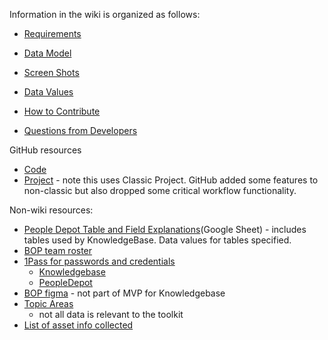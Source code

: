 Information in the wiki is organized as follows:

- [Requirements](./Requirements)
- [Data Model](./Model-Attributes-and-Relationships)
- [Screen Shots](./Screen-Shots)
- [Data Values](./Data-Values)
- [How to Contribute](./How-to-Contribute)

- [Questions from Developers](https://github.com/hackforla/BOP/issues/266)

GitHub resources
- [Code](../)
- [Project](../projects/1) - note this uses Classic Project.  GitHub added some features to non-classic but also dropped some critical workflow functionality.


Non-wiki resources:
- [People Depot Table and Field Explanations](https://docs.google.com/spreadsheets/d/1x_zZ8JLS2hO-zG0jUocOJmX16jh-DF5dccrd_OEGNZ0/edit#gid=990760269)(Google Sheet) - includes tables used by KnowledgeBase.   Data values for tables specified.
- [BOP team roster](https://docs.google.com/spreadsheets/d/1-0SQyyvZGACrXdh6LKRk1EN2rD2qaHU21eGZ7-O0vwE/edit#gid=1806338047)
- [1Pass for passwords and credentials](https://hackforla-team.1password.com/signin?landing-page=%2Fvaults%2Fz6l2zrbyy5pe3i2u37nh72jtbq%2Fallitems%2Feoa7uk7ysruei43aw2gt5frywm)
  - [Knowledgebase](https://hackforla-team.1password.com/vaults/ltytxwjridyyzm7oyspkyfimdi/allitems/jgelyfhjioeomb7wjtvcbfezs4)
  - [PeopleDepot](https://hackforla-team.1password.com/vaults/3mrkxnofqkkbrhtdonpqz64gk4/allitems/am6pd5tcj3atiit5ejqotqce6m)
- [BOP figma](https://www.figma.com/file/XEr9WwIWKCVLaUZh5VQhXw/BOP-Design?type=design&node-id=2511-50&mode=design) - not part of MVP for Knowledgebase
- [Topic Areas](https://docs.google.com/spreadsheets/d/1YEWPIjfEPLd6FrjRKKHcmLt_9Ukk-vmSVPzVLCW63zc/edit#gid=0)
  - not all data is relevant to the toolkit
- [List of asset info collected](https://docs.google.com/spreadsheets/d/1YEWPIjfEPLd6FrjRKKHcmLt_9Ukk-vmSVPzVLCW63zc/edit#gid=1734562905)

